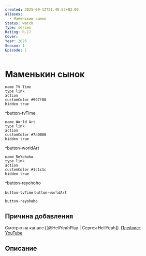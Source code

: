 ```yaml
---
created: 2025-09-12T21:40:57+03:00
aliases:
  - Маменькин сынок
Status: watch
Type: series
Rating: R-17
Cover:
Year: 2025
Season: 1
Episode: 1
---
```


# Маменькин сынок




```button
name TV Time
type link
action 
customColor #997f00
hidden true
```
^button-tvTime

```button
name World Art
type link
action 
customColor #7a0000
hidden true
```
^button-worldArt

```button
name ReYohoho
type link
action 
customColor #1c1c1c
hidden true
```
^button-reyohoho



`button-tvTime` `button-worldArt`

`button-reyohoho`

## Причина добавления

Смотрю на канале [[@HellYeahPlay | Сергея HellYeah]]. [Плейлист YouTube](https://youtube.com/playlist?list=PL09Pdb63jCWCmGS_kL5_OVjfSOxwF7kE0)


## Описание



